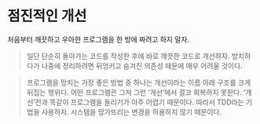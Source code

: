 # 점진적인 개선

처음부터 깨끗하고 우아한 프로그램을 한 방에 짜려고 하지 말자. 

> 일단 단순히 돌아가는 코드를 작성한 후에 바로 깨끗한 코드로 개선하자. 방치하다가 나중에 정리하려면 뒤엉키고 숨겨진 의존성 때문에 매우 어려울 것이다.
> 

> 프로그램을 망치는 가장 좋은 방법 중 하나는 개선이라는 이름 아래 구조를 크게 뒤집는 행위다. 어떤 프로그램은 그저 그런 ‘개선’에서 결코 회복하지 못한다. ‘개선’전과 똑같이 프로그램을 돌리기가 아주 어렵기 때문이다. 따라서 TDD라는 기법을 사용하자. 시스템을 망가뜨리는 변경을 허용하지 않기 때문이다.
>